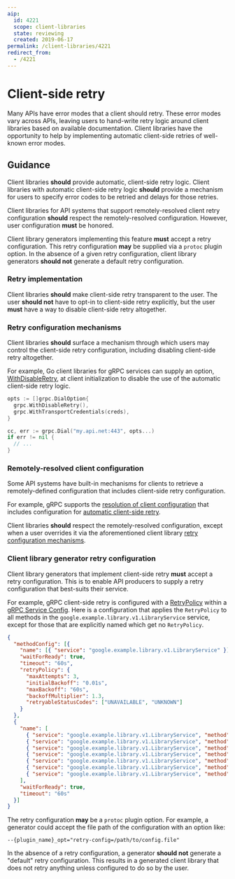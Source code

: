 ```yaml
---
aip:
  id: 4221
  scope: client-libraries
  state: reviewing
  created: 2019-06-17
permalink: /client-libraries/4221
redirect_from:
  - /4221
---
```


# Client-side retry

Many APIs have error modes that a client should retry. These error modes vary
across APIs, leaving users to hand-write retry logic around client libraries
based on available documentation. Client libraries have the opportunity to
help by implementing automatic client-side retries of well-known error modes.

## Guidance

Client libraries **should** provide automatic, client-side retry logic. Client
libraries with automatic client-side retry logic **should** provide a mechanism
for users to specify error codes to be retried and delays for those retries.

Client libraries for API systems that support remotely-resolved client retry 
configuration **should** respect the remotely-resolved configuration. However,
user configuration **must** be honored.

Client library generators implementing this feature **must** accept a retry
configuration. This retry configuration **may** be supplied via a `protoc`
plugin option. In the absence of a given retry configuration, client library
generators **should not** generate a default retry configuration.

### Retry implementation

Client libraries **should** make client-side retry transparent to the user. The
user **should not** have to opt-in to client-side retry explicitly, but the user
**must** have a way to disable client-side retry altogether.

### Retry configuration mechanisms

Client libraries **should** surface a mechanism through which users may control
the client-side retry configuration, including disabling client-side retry
altogether.

For example, Go client libraries for gRPC services can supply an
option, [WithDisableRetry][0], at client initialization to disable the use of 
the automatic client-side retry logic.

```go
opts := []grpc.DialOption{
  grpc.WithDisableRetry(),
  grpc.WithTransportCredentials(creds),
}

cc, err := grpc.Dial("my.api.net:443", opts...)
if err != nil {
  // ...
}
```

### Remotely-resolved client configuration

Some API systems have built-in mechanisms for clients to retrieve a
remotely-defined configuration that includes client-side retry configuration.

For example, gRPC supports the [resolution of client configuration][1] that
includes configuration for [automatic client-side retry][2].

Client libraries **should** respect the remotely-resolved configuration, except
when a user overrides it via the aforementioned client library [retry
configuration mechanisms](#retry-configuration-mechanisms).

### Client library generator retry configuration

Client library generators that implement client-side retry **must** accept a
retry configuration. This is to enable API producers to supply a retry
configuration that best-suits their service.

For example, gRPC client-side retry
is configured with a [RetryPolicy][3] within a [gRPC Service Config][4]. Here is
a configuration that applies the `RetryPolicy` to all methods in the
`google.example.library.v1.LibraryService` service, except for those that are
explicitly named which get no `RetryPolicy`.

```json
{
  "methodConfig": [{
    "name": [{ "service": "google.example.library.v1.LibraryService" }],
    "waitForReady": true,
    "timeout": "60s",
    "retryPolicy": {
      "maxAttempts": 3,
      "initialBackoff": "0.01s",
      "maxBackoff": "60s",
      "backoffMultiplier": 1.3,
      "retryableStatusCodes": ["UNAVAILABLE", "UNKNOWN"]
    }
  },
  {
    "name": [
      { "service": "google.example.library.v1.LibraryService", "method": "CreateShelf" },
      { "service": "google.example.library.v1.LibraryService", "method": "DeleteShelf" },
      { "service": "google.example.library.v1.LibraryService", "method": "MergeShelves" },
      { "service": "google.example.library.v1.LibraryService", "method": "CreateBook" },
      { "service": "google.example.library.v1.LibraryService", "method": "DeleteBook" },
      { "service": "google.example.library.v1.LibraryService", "method": "UpdateBook" },
      { "service": "google.example.library.v1.LibraryService", "method": "MoveBook" }
    ],
    "waitForReady": true,
    "timeout": "60s"
  }]
}
```

The retry configuration **may** be a `protoc` plugin option. For example,
a generator could accept the file path of the configuration with an option like:

    --{plugin_name}_opt="retry-config=/path/to/config.file"

In the absence of a retry configuration, a generator **should not** generate a
"default" retry configuration. This results in a generated client library that
does not retry anything unless configured to do so by the user.

<!-- prettier-ignore-start -->
[0]: https://godoc.org/google.golang.org/grpc#WithDisableRetry
[1]: https://github.com/grpc/grpc/blob/837a99e1d49a892e6f2c46ee09a1b6b8405571c6/doc/naming.md#resolver-plugins
[2]: https://github.com/grpc/proposal/blob/d4fc009e55f95297374e821d67d679b931753a59/A6-client-retries.md
[3]: https://github.com/grpc/proposal/blob/d4fc009e55f95297374e821d67d679b931753a59/A6-client-retries.md#retry-policy
[4]: https://github.com/grpc/proposal/blob/d4fc009e55f95297374e821d67d679b931753a59/A6-client-retries.md#integration-with-service-config
<!-- prettier-ignore-end -->
